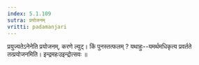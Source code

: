 ```yaml
---
index: 5.1.109
sutra: प्रयोजनम्
vritti: padamanjari
---
```


 प्रयुज्यतेऽनेनेति प्रयोजनम्, करणे ल्युट्। किं पुनस्तत्फलम् ? यथाहुः--यमर्थमधिकृत्य प्रवर्तते तत्प्रयोजनमिति। इन्द्रमहःउइन्द्रोत्सवः ॥